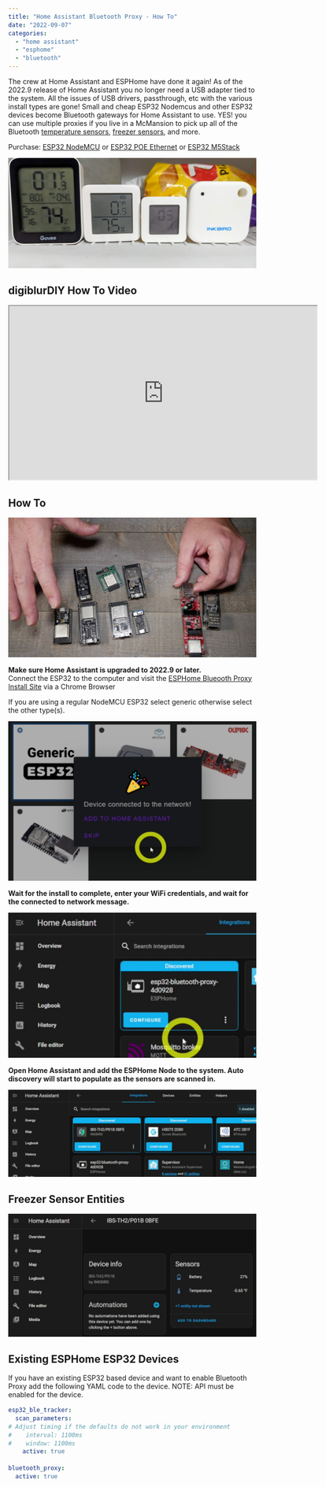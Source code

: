 ```yaml
---
title: "Home Assistant Bluetooth Proxy - How To"
date: "2022-09-07"
categories: 
  - "home assistant"
  - "esphome"
  - "bluetooth"
---
```


The crew at Home Assistant and ESPHome have done it again!  As of the 2022.9 release of Home Assistant you no longer need a USB adapter tied to the system.  All the issues of USB drivers, passthrough, etc with the various install types are gone!  Small and cheap ESP32 Nodemcus and other ESP32 devices become Bluetooth gateways for Home Assistant to use.  YES! you can use multiple proxies if you live in a McMansion to pick up all of the Bluetooth [temperature sensors](https://s.click.aliexpress.com/e/_AUojlM), [freezer sensors](https://amzn.to/3RqMWlI), and more.  

Purchase: [ESP32 NodeMCU](https://geni.us/esp32proxy) or [ESP32 POE Ethernet](https://www.mouser.com/ProductDetail/Olimex-Ltd/ESP32-POE-ISO?qs=unwgFEO1A6vVfCRbLeeCIw%3D%3D) or [ESP32 M5Stack](https://shop.m5stack.com/products/atom-lite-esp32-development-kit)

![alt text](images/ble_in_freezer.jpg "Bluetooth in Freezer")

## digiblurDIY How To Video
<iframe allowfullscreen height="353" src="https://www.youtube.com/embed/1VXktM03pVs" width="625" youtube-src-=""></iframe> 

## How To

![alt text](images/ble_nodemcu.jpg "Freezer Sensor")

**Make sure Home Assistant is upgraded to 2022.9 or later.**   
Connect the ESP32 to the computer and visit the [ESPHome Blueooth Proxy Install Site](https://esphome.github.io/bluetooth-proxies/) via a Chrome Browser

<!--truncate-->

If you are using a regular NodeMCU ESP32 select generic otherwise select the other type(s).

![alt text](images/ble_connected.jpg "BLE Connected")

**Wait for the install to complete, enter your WiFi credentials, and wait for the connected to network message.**

![alt text](images/ble_proxy1.jpg "Proxy Installed")

**Open Home Assistant and add the ESPHome Node to the system.  Auto discovery will start to populate as the sensors are scanned in.**

![alt text](images/ble_sensors.jpg "Bluetooth Sensors")

## Freezer Sensor Entities

![alt text](images/ble_freezer.jpg "Freezer Sensor")

## Existing ESPHome ESP32 Devices

If you have an existing ESP32 based device and want to enable Bluetooth Proxy add the following YAML code to the device.  NOTE: API must be enabled for the device.

```yaml
esp32_ble_tracker:
  scan_parameters:
# Adjust timing if the defaults do not work in your environment
#    interval: 1100ms
#    window: 1100ms
    active: true

bluetooth_proxy:
  active: true
```


